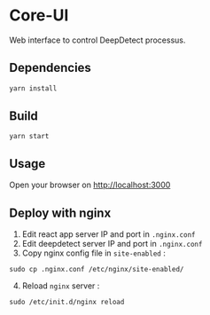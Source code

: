# Core-UI

Web interface to control DeepDetect processus.

## Dependencies

```bash
yarn install
```

## Build

```
yarn start
```

## Usage

Open your browser on [http://localhost:3000](http://localhost:3000)

## Deploy with nginx

1. Edit react app server IP and port in ```.nginx.conf```
2. Edit deepdetect server IP and port in ```.nginx.conf```
3. Copy nginx config file in ```site-enabled``` :

```
sudo cp .nginx.conf /etc/nginx/site-enabled/
```

4. Reload ```nginx``` server :

```
sudo /etc/init.d/nginx reload
```
